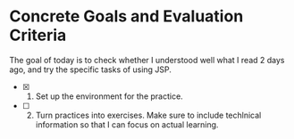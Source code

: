 <!--
In the first reading, I will go from the start to the end summarizing the language-specific features, and generalizing the overall model and concepts regarding the server, which I will memorize using mnemonics. Next, I will make review problems using the examples in the book to evaluate my understanding. If needed, I will read again some particular parts of the book, not the entire book. Then I will solve the review problems to check my mental model.
-->

# Concrete Goals and Evaluation Criteria
<!-- 
1. Make it fun.
2. Make it specific, measurable, provable.
3. Make it last.
-->
The goal of today is to check whether I understood well what I read 2 days ago, and try the specific tasks of using JSP.
- [X] 1. Set up the environment for the practice.
- [ ] 2. Turn practices into exercises. Make sure to include techlnical information so that I can focus on actual learning.

<!--
# Archiving Template
The main points are not to cheat myself that I understood when I actually didn't, and review my thought process. So try to include at least these:
### 1. The approaches/strategies I used and why
### 2. The proof that I reached the goal
### 3. If not, what I did to make amends + re-evaluation till I do.
-->
